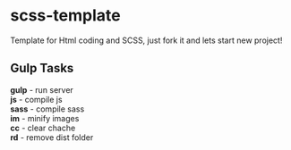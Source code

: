 # scss-template
Template for Html coding and SCSS, just fork it and lets start new project!

## Gulp Tasks
**gulp** - run server  
**js** - compile js  
**sass** - compile sass  
**im** - minify images  
**cc** - clear chache  
**rd** - remove dist folder
